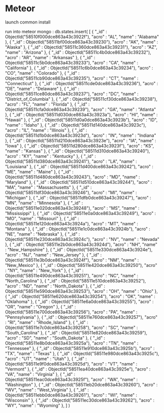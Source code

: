 # Meteor

launch common install

run into meteor mongo : 
db.states.insert(
    [
        { "_id" : ObjectId("58510f000dce863a43c3922f"), "acro" : "AL", "name" : "Alabama" },
        { "_id" : ObjectId("58511bf00dce863a43c39230"), "acro" : "AK", "name" : "Alaska" },
        { "_id" : ObjectId("58511c360dce863a43c39231"), "acro" : "AZ", "name" : "Arizona" },
        { "_id" : ObjectId("58511c4b0dce863a43c39232"), "acro" : "AR", "name" : "Arkansas" },
        { "_id" : ObjectId("58511c5b0dce863a43c39233"), "acro" : "CA", "name" : "California" },
        { "_id" : ObjectId("58511c6b0dce863a43c39234"), "acro" : "CO", "name" : "Colorado" },
        { "_id" : ObjectId("58511cb90dce863a43c39235"), "acro" : "CT", "name" : "Connecticut" },
        { "_id" : ObjectId("58511cde0dce863a43c39236"), "acro" : "DE", "name" : "Delaware" },
        { "_id" : ObjectId("58511ce80dce863a43c39237"), "acro" : "DC", "name" : "District_of_Columbia" },
        { "_id" : ObjectId("58511cf30dce863a43c39238"), "acro" : "FL", "name" : "Florida" },
        { "_id" : ObjectId("58511cfa0dce863a43c39239"), "acro" : "GA", "name" : "Atlanta" },
        { "_id" : ObjectId("58511d030dce863a43c3923a"), "acro" : "HI", "name" : "Hawaii" },
        { "_id" : ObjectId("58511d0a0dce863a43c3923b"), "acro" : "ID", "name" : "Idaho" },
        { "_id" : ObjectId("58511d140dce863a43c3923c"), "acro" : "IL", "name" : "Illinois" },
        { "_id" : ObjectId("58511d1b0dce863a43c3923d"), "acro" : "IN", "name" : "Indiana" },
        { "_id" : ObjectId("58511d210dce863a43c3923e"), "acro" : "IA", "name" : "Iowa" },
        { "_id" : ObjectId("58511d280dce863a43c3923f"), "acro" : "KS", "name" : "Kansas" },
        { "_id" : ObjectId("58511d310dce863a43c39240"), "acro" : "KY", "name" : "Kentucky" },
        { "_id" : ObjectId("58511d380dce863a43c39241"), "acro" : "LA", "name" : "Louisiana" },
        { "_id" : ObjectId("58511d400dce863a43c39242"), "acro" : "ME", "name" : "Maine" },
        { "_id" : ObjectId("58511d480dce863a43c39243"), "acro" : "MD", "name" : "Maryland" },
        { "_id" : ObjectId("58511d510dce863a43c39244"), "acro" : "MA", "name" : "Massachusetts" },
        { "_id" : ObjectId("58511df30dce863a43c39246"), "acro" : "MI", "name" : "Michigan" },
        { "_id" : ObjectId("58511dfb0dce863a43c39247"), "acro" : "MN", "name" : "Minnesota" },
        { "_id" : ObjectId("58511e020dce863a43c39248"), "acro" : "MS", "name" : "Mississippi" },
        { "_id" : ObjectId("58511e0a0dce863a43c39249"), "acro" : "MO", "name" : "Missouri" },
        { "_id" : ObjectId("58511e120dce863a43c3924a"), "acro" : "MT", "name" : "Montana" },
        { "_id" : ObjectId("58511e1c0dce863a43c3924b"), "acro" : "NE", "name" : "Nebraska" },
        { "_id" : ObjectId("58511e230dce863a43c3924c"), "acro" : "NV", "name" : "Nevada" },
        { "_id" : ObjectId("58511e2b0dce863a43c3924d"), "acro" : "NH", "name" : "New_Hampshire" },
        { "_id" : ObjectId("58511e330dce863a43c3924e"), "acro" : "NJ", "name" : "New_Jersey" },
        { "_id" : ObjectId("58511e3b0dce863a43c3924f"), "acro" : "NM", "name" : "New_Mexico" },
        { "_id" : ObjectId("58511e420dce863a43c39250"), "acro" : "NY", "name" : "New_York" },
        { "_id" : ObjectId("58511e490dce863a43c39251"), "acro" : "NC", "name" : "North_Carolina" },
        { "_id" : ObjectId("58511e510dce863a43c39252"), "acro" : "ND", "name" : "North_Dakota" },
        { "_id" : ObjectId("58511e590dce863a43c39253"), "acro" : "OH", "name" : "Ohio" },
        { "_id" : ObjectId("58511e620dce863a43c39254"), "acro" : "OK", "name" : "Oklahoma" },
        { "_id" : ObjectId("58511e6a0dce863a43c39255"), "acro" : "OR", "name" : "Oregon" },
        { "_id" : ObjectId("58511e700dce863a43c39256"), "acro" : "PA", "name" : "Pennsylvania" },
        { "_id" : ObjectId("58511e760dce863a43c39257"), "acro" : "RI", "name" : "Rhode_Island" },
        { "_id" : ObjectId("58511e7c0dce863a43c39258"), "acro" : "SC", "name" : "South_Carolina" },
        { "_id" : ObjectId("58511e820dce863a43c39259"), "acro" : "SD", "name" : "South_Dakota" },
        { "_id" : ObjectId("58511e8b0dce863a43c3925a"), "acro" : "TN", "name" : "Tennessee" },
        { "_id" : ObjectId("58511e910dce863a43c3925b"), "acro" : "TX", "name" : "Texas" },
        { "_id" : ObjectId("58511e980dce863a43c3925c"), "acro" : "UT", "name" : "Utah" },
        { "_id" : ObjectId("58511e9f0dce863a43c3925d"), "acro" : "VT", "name" : "Vermont" },
        { "_id" : ObjectId("58511ea40dce863a43c3925e"), "acro" : "VA", "name" : "Virginia" },
        { "_id" : ObjectId("58511eac0dce863a43c3925f"), "acro" : "WA", "name" : "Washington" },
        { "_id" : ObjectId("58511eb20dce863a43c39260"), "acro" : "WV", "name" : "West_Virginia" },
        { "_id" : ObjectId("58511ebb0dce863a43c39261"), "acro" : "WI", "name" : "Wisconsin" },
        { "_id" : ObjectId("58511ec30dce863a43c39262"), "acro" : "WY", "name" : "Wyoming" },
    ]
)

